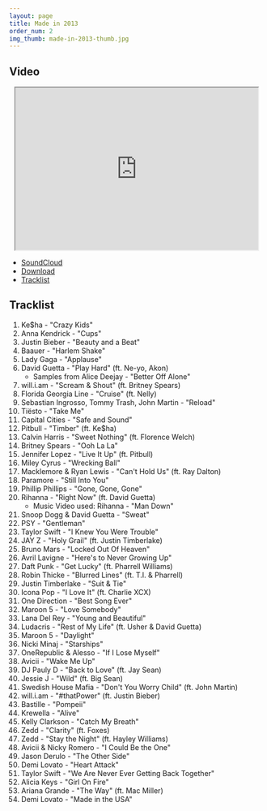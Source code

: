 ```yaml
---
layout: page
title: Made in 2013
order_num: 2
img_thumb: made-in-2013-thumb.jpg
---
```


## Video

<div style="text-align:center;">
  <iframe class="youtube-video" width="480" height="320" src="https://www.youtube.com/embed/9lwkMQOjzo0?theme=dark&wmode=transparent"></iframe>
</div>

- [SoundCloud](https://soundcloud.com/victorlin/made-in-2013)
- [Download](http://www.mediafire.com/file/toeyx4er3ma2zi5/Made_in_2013.mp3)
- [Tracklist](#tracklist)

## Tracklist

1. Ke$ha - "Crazy Kids"
2. Anna Kendrick - "Cups"
3. Justin Bieber - "Beauty and a Beat"
4. Baauer - "Harlem Shake"
5. Lady Gaga - "Applause"
6. David Guetta - "Play Hard" (ft. Ne-yo, Akon)
    - Samples from Alice Deejay - "Better Off Alone"
7. will.i.am - "Scream & Shout" (ft. Britney Spears)
8. Florida Georgia Line - "Cruise" (ft. Nelly)
9. Sebastian Ingrosso, Tommy Trash, John Martin - "Reload"
10. Tiësto - "Take Me"
11. Capital Cities - "Safe and Sound"
12. Pitbull - "Timber" (ft. Ke$ha)
13. Calvin Harris - "Sweet Nothing" (ft. Florence Welch)
14. Britney Spears - "Ooh La La"
15. Jennifer Lopez - "Live It Up" (ft. Pitbull)
16. Miley Cyrus - "Wrecking Ball"
17. Macklemore & Ryan Lewis - "Can't Hold Us" (ft. Ray Dalton)
18. Paramore - "Still Into You"
19. Phillip Phillips - "Gone, Gone, Gone"
20. Rihanna - "Right Now" (ft. David Guetta)
    - Music Video used: Rihanna - "Man Down"
21. Snoop Dogg & David Guetta - "Sweat"
22. PSY - "Gentleman"
23. Taylor Swift - "I Knew You Were Trouble"
24. JAY Z - "Holy Grail" (ft. Justin Timberlake)
25. Bruno Mars - "Locked Out Of Heaven"
26. Avril Lavigne - "Here's to Never Growing Up"
27. Daft Punk - "Get Lucky" (ft. Pharrell Williams)
28. Robin Thicke - "Blurred Lines" (ft. T.I. & Pharrell)
29. Justin Timberlake - "Suit & Tie"
30. Icona Pop - "I Love It" (ft. Charlie XCX)
31. One Direction - "Best Song Ever"
32. Maroon 5 - "Love Somebody"
33. Lana Del Rey - "Young and Beautiful"
34. Ludacris - "Rest of My Life" (ft. Usher & David Guetta)
35. Maroon 5 - "Daylight"
36. Nicki Minaj - "Starships"
37. OneRepublic & Alesso - "If I Lose Myself"
38. Avicii - "Wake Me Up"
39. DJ Pauly D - "Back to Love" (ft. Jay Sean)
40. Jessie J - "Wild" (ft. Big Sean)
41. Swedish House Mafia - "Don't You Worry Child" (ft. John Martin)
42. will.i.am - "#thatPower" (ft. Justin Bieber)
43. Bastille - "Pompeii"
44. Krewella - "Alive"
45. Kelly Clarkson - "Catch My Breath"
46. Zedd - "Clarity" (ft. Foxes)
47. Zedd - "Stay the Night" (ft. Hayley Williams)
48. Avicii & Nicky Romero - "I Could Be the One"
49. Jason Derulo - "The Other Side"
50. Demi Lovato - "Heart Attack"
51. Taylor Swift - "We Are Never Ever Getting Back Together"
52. Alicia Keys - "Girl On Fire"
53. Ariana Grande - "The Way" (ft. Mac Miller)
54. Demi Lovato - "Made in the USA"
